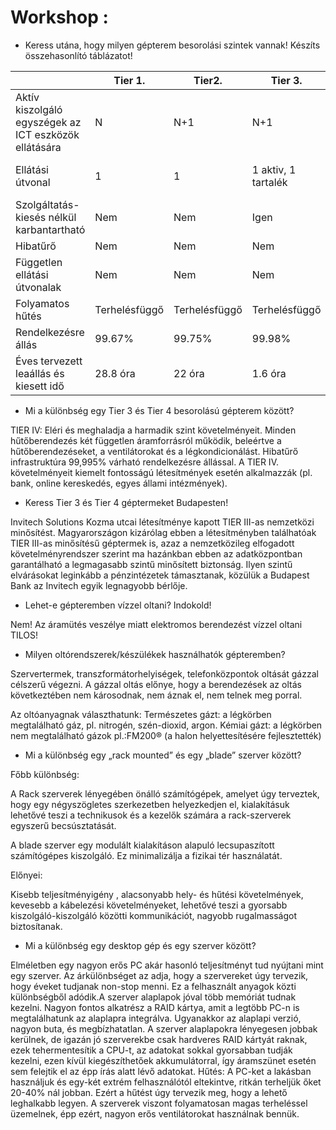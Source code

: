 # Workshop :

- Keress utána, hogy milyen gépterem besorolási szintek vannak! Készíts összehasonlító táblázatot!

|   |  Tier 1. | Tier2. | Tier 3. | Tier 4. |
|---|---|---|---|---|
| Aktív kiszolgáló egyszégek az ICT eszközök ellátására  | N  | N+1  | N+1  | Bármely elem hibája után is ‚N‘  |
| Ellátási útvonal  | 1  | 1  | 1 aktiv, 1 tartalék   | 2 egyidajűleg aktiv|
| Szolgáltatás-kiesés nélkül karbantartható  | Nem   |Nem   |Igen   |Igen   |
| Hibatűrő  |Nem   |Nem   |Nem   |Igen   |
| Független ellátási útvonalak  |Nem   |Nem   |Nem   |Nem   |
| Folyamatos hűtés  | Terhelésfüggő  | Terhelésfüggő  | Terhelésfüggő  |Biztositott |
| Rendelkezésre állás  | 99.67%  |99.75%   |99.98%  |99.99%   |
| Éves tervezett leaállás és kiesett idő  | 28.8 óra   | 22 óra   | 1.6 óra   | 0.8 óra   |

- Mi a különbség egy Tier 3 és Tier 4 besorolású gépterem között?

TIER IV: Eléri és meghaladja a harmadik szint követelményeit.
Minden hűtőberendezés két független áramforrásról működik, beleértve a hűtőberendezéseket, a ventilátorokat és a légkondicionálást.
Hibatűrő infrastruktúra 99,995% várható rendelkezésre állással.
A TIER  IV.  követelményeit  kiemelt  fontosságú  létesítmények  esetén
alkalmazzák  (pl.  bank,  online  kereskedés,  egyes  állami  intézmények).

- Keress Tier 3 és Tier 4 géptermeket Budapesten!

Invitech Solutions Kozma utcai létesítménye kapott TIER III-as nemzetközi minősítést.
Magyarországon kizárólag ebben a létesítményben találhatóak TIER III-as minősítésű géptermek is,
azaz a nemzetközileg elfogadott követelményrendszer szerint ma hazánkban ebben az adatközpontban
garantálható a legmagasabb szintű minősített biztonság. Ilyen szintű elvárásokat leginkább a pénzintézetek támasztanak,
közülük a Budapest Bank az Invitech egyik legnagyobb bérlője.

- Lehet-e gépteremben vízzel oltani? Indokold!

Nem! Az áramütés veszélye miatt elektromos berendezést vízzel oltani TILOS!

- Milyen oltórendszerek/készülékek használhatók gépteremben?

Szervertermek, transzformátorhelyiségek, telefonközpontok oltását gázzal célszerű végezni.
A gázzal oltás előnye, hogy a berendezések az oltás következtében nem károsodnak,
nem áznak el, nem telnek meg porral.

Az oltóanyagnak választhatunk:
Természetes gázt: a légkörben megtalálható gáz, pl. nitrogén, szén-dioxid, argon.
Kémiai gázt: a légkörben nem megtalálható gázok pl.:FM200® (a halon helyettesítésére fejlesztették)

- Mi a különbség egy „rack mounted” és egy „blade” szerver között?

Főbb különbség:

A Rack szerverek lényegében önálló számítógépek,
amelyet úgy terveztek, hogy egy négyszögletes szerkezetben helyezkedjen el,
kialakításuk lehetővé teszi a technikusok és a kezelők számára a rack-szerverek
egyszerű becsúsztatását.


A blade szerver egy modulált kialakításon alapuló lecsupaszított számítógépes kiszolgáló.
Ez minimalizálja a fizikai tér használatát.

Előnyei:

Kisebb teljesítményigény ,
alacsonyabb hely- és hűtési követelmények,
kevesebb a kábelezési követelményeket,
lehetővé teszi a gyorsabb kiszolgáló-kiszolgáló közötti kommunikációt,
nagyobb rugalmasságot biztosítanak.


- Mi a különbség egy desktop gép és egy szerver között?

Elméletben egy nagyon erős PC akár hasonló teljesítményt tud nyújtani mint egy szerver.
Az árkülönbséget az adja, hogy a szervereket úgy tervezik, hogy éveket tudjanak non-stop menni.
Ez a felhasznált anyagok közti különbségből adódik.A szerver alaplapok jóval több memóriát tudnak kezelni.
Nagyon fontos alkatrész a RAID kártya, amit a legtöbb PC-n is megtalálhatunk az alaplapra integrálva.
Ugyanakkor az alaplapi verzió, nagyon buta, és megbízhatatlan. A szerver alaplapokra lényegesen jobbak kerülnek, de igazán jó szerverekbe csak hardveres RAID kártyát raknak,
ezek tehermentesítik a CPU-t, az adatokat sokkal gyorsabban tudják kezelni, ezen kívül kiegészíthetőek akkumulátorral,
így áramszünet esetén sem felejtik el az épp írás alatt lévő adatokat.
Hűtés: A PC-ket a lakásban használjuk és egy-két extrém felhasználótól eltekintve, ritkán terheljük őket 20-40% nál jobban.
Ezért a hűtést úgy tervezik meg, hogy a lehető leghalkabb legyen.
A szerverek viszont folyamatosan magas terheléssel üzemelnek, épp ezért, nagyon erős ventilátorokat használnak bennük.










